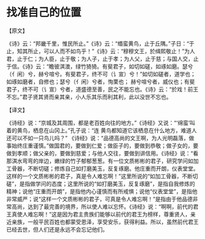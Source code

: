 # 找准自己的位置

【原文】 

《诗》云：“邦畿千里，惟民所止。”《诗》云：“缗蛮黄鸟，止于丘隅。”子日：“于止，知其所止，可以人而不如鸟乎！”《诗》云：“穆穆文王，於缉熙敬止！”为人君，止于仁；为人臣，止于敬；为人子，止于孝；为人父，止于慈；与国人交，止于信。《诗》云：“瞻彼淇澳，绿竹猗猗。有斐君子，如切如磋，如琢如磨。瑟兮（亻闲）兮，赫兮喧兮。有斐君子，终不可（讠宣）兮！”如切如磋者，道学也；如琢如磨者，自修也；瑟兮（亻闲）兮者，恂栗也； 赫兮喧兮者，威仪也；有斐君子，终不可（讠宣）兮者，道盛德至善，民之不能忘也。《诗》云：“於戏！前王不忘。”君子贤其贤而亲其亲，小人乐其乐而利其利，此以没世不忘也。 

【译文】 

《诗经》说：“京城及其周围，都是老百姓向往的地方。”《诗经》又说：“‘绵蛮’叫着的黄鸟，栖息在山冈上。”孔子说：“连 黄鸟都知道它该栖息在什么地方，难道人还可以不如一只鸟儿吗？” 《诗经》说：“品德高尚的文王啊，为人光明磊落，做事始终庄重谨慎。”做国君的，要做到仁爱；做臣子的，要做到恭敬；做子女的，要做到孝顺；做父亲的，要做到慈爱；与他人交往，要做到讲信用。《诗经》说：“看那淇水弯弯的岸边，嫩绿的竹子郁郁葱葱。有一位文质彬彬的君子，研究学问如加工骨器，不断切磋；修炼自己如打磨美玉，反复琢磨。他庄重而开朗，仪表堂堂。这样的一个文质彬彬的君子，真是令人难忘啊！”这里所说的“如加工骨器，不断切磋”，是指做学问的态度；这里所说的“如打磨美玉，反复琢磨”，是指自我修炼的精神；说他“庄重而开朗”，是指他内心谨慎而有所戒惧；说他“仪表堂堂”，是指他非常威严；说“这样一个文质彬彬的君子，可真是令人难忘啊！”是指由于他品德非常高尚，达到了最完善的境界，所以使人难以忘怀。《诗经》说：“啊啊，前代的君王真使人难忘啊！”这是因为君主贵族们能够以前代的君王为榜样，尊重贤人，亲近亲族，一般平民百姓也都蒙受恩泽，享受安乐，获得利益。所以，虽然前代君王已经去世，但人们还是永远不会忘记他们。
 